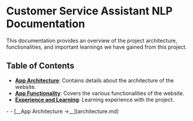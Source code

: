 # __Customer Service Assistant NLP Documentation__

This documentation provides an overview of the project architecture, functionalities, and important learnings we have gained from this project.

## Table of Contents
- [__App Architecture__](architecture.md): Contains details about the architecture of the website.
- [__App Functionality__](functionality.md): Covers the various functionalities of the website.
- [__Experience and Learning__](experience.md): Learning experience with the project.



<div class="grid cards" markdown>
  - 
  - [__App Architecture ->__](architecture.md)
</div>


